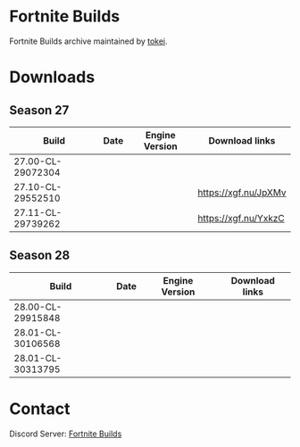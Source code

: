 # Fortnite Builds
Fortnite Builds archive maintained by [tokei](https://x.com).

# Downloads

## Season 27
| Build                  	 | Date          	 | Engine Version	    |		    Download links             |
| ------------------------------ | --------------------- | ------------------------ | ------------------------------ |
| 27.00-CL-29072304        	 |          	   	 |                 	    |		                                       |
| 27.10-CL-29552510	                |                       |                          | https://xgf.nu/JpXMv     |
| 27.11-CL-29739262	         	 |                	 |               	    | https://xgf.nu/YxkzC		    |

## Season 28
| Build                  	 | Date          	 | Engine Version	    |		    Download links             |
| ------------------------------ | --------------------- | ------------------------ | ------------------------------ |
| 28.00-CL-29915848        	 |          	   	 |                 	    |		                                       |
| 28.01-CL-30106568	                |                       |                          |                          |
| 28.01-CL-30313795	         	 |                	 |               	    |                     		    |

# Contact

Discord Server: [Fortnite Builds](https://discord.gg/QBucZMfnuH)